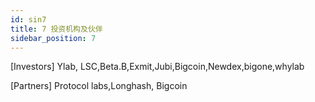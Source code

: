 ```yaml
---
id: sin7
title: 7 投资机构及伙伴
sidebar_position: 7
---
```


[Investors] Ylab, LSC,Beta.B,Exmit,Jubi,Bigcoin,Newdex,bigone,whylab

[Partners] Protocol labs,Longhash, Bigcoin
